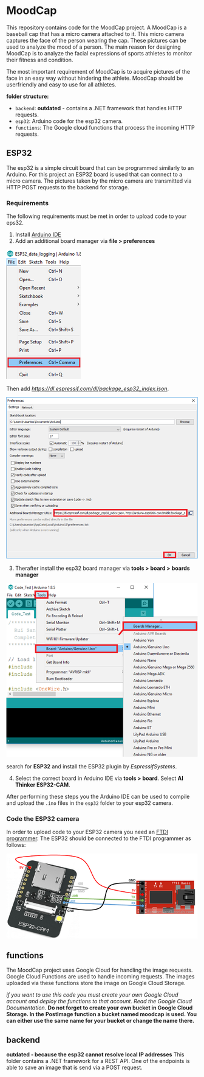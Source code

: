 # MoodCap
This repository contains code for the MoodCap project. A MoodCap is a baseball
cap that has a micro camera attached to it. This micro camera captures the face
of the person wearing the cap. These pictures can be used to analyze the mood
of a person. The main reason for designing MoodCap is to analyze the facial
expressions of sports athletes to monitor their fitness and condition.

The most important requirement of MoodCap is to acquire pictures of the face
in an easy way without hindering the athlete. MoodCap should be userfriendly
and easy to use for all athletes.

__folder structure:__
- `backend`: __outdated__ - contains a .NET framework that handles HTTP
requests.
- `esp32`: Arduino code for the esp32 camera.
- `functions`: The Google cloud functions that process the incoming HTTP
requests.

## ESP32
The esp32 is a simple circuit board that can be programmed similarly to an
Arduino. For this project an ESP32 board is used that can connect to a micro
camera. The pictures taken by the micro camera are transmitted via HTTP POST
requests to the backend for storage.

### Requirements
The following requirements must be met in order to upload code to your eps32.
1. Install [Arduino IDE](https://www.arduino.cc/en/software)
2. Add an additional board manager via __file > preferences__

![arduino ide open preferences](documentation/resources/arduino-ide-open-preferences.png)

Then add _https://dl.espressif.com/dl/package_esp32_index.json_.

![arduino add additional board manager](documentation/resources/arduino-ide-preferences.png)

3. Therafter install the esp32 board manager via __tools > board >__
__boards manager__

![arduino install esp32 board manager](documentation/resources/arduino-ide-boardsManager.png)

search for __ESP32__ and install the ESP32 plugin by _EspressifSystems_.

4. Select the correct board in Arduino IDE via __tools > board__. Select
__AI Thinker ESP32-CAM__.

After performing these steps you the Arduino IDE can be used to compile and
upload the `.ino` files in the `esp32` folder to your esp32 camera.

### Code the ESP32 camera
In order to upload code to your ESP32 camera you need an
[FTDI programmer](https://makeradvisor.com/tools/ftdi-programmer-board/).
The ESP32 should be connected to the FTDI programmer as follows:

![connect esp32 to ftdi](documentation/resources/ESP32-CAM-FTDI-programmer-5V-supply.png)


## functions
The MoodCap project uses Google Cloud for handling the image requests. Google
Cloud Functions are used to handle incoming requests. The images uploaded via
these functions store the image on Google Cloud Storage.

_if you want to use this code you must create your own Google Cloud account_
_and deploy the functions to that account. Read the Google Cloud Documentation._
__Do not forget to create your own bucket in Google Cloud Storage. In the__
__PostImage function a bucket named moodcap is used. You can either use the__
__same name for your bucket or change the name there.__

 
## backend
__outdated - because the esp32 cannot resolve local IP addresses__
This folder contains a .NET framework for a REST API. One of the endpoints is
able to save an image that is send via a POST request.
